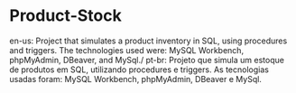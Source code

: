 # Product-Stock
en-us: Project that simulates a product inventory in SQL, using procedures and triggers. The technologies used were: MySQL Workbench, phpMyAdmin, DBeaver, and MySql./
pt-br: Projeto que simula um estoque de produtos em SQL, utilizando procedures e triggers. As tecnologias usadas foram: MySQL Workbench, phpMyAdmin, DBeaver e MySql.
